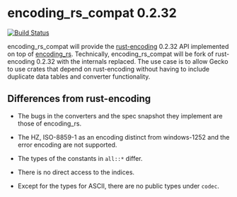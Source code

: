 # encoding_rs_compat 0.2.32

[![Build Status](https://travis-ci.org/hsivonen/encoding_rs_compat.svg?branch=master)](https://travis-ci.org/hsivonen/encoding_rs_compat)

encoding_rs_compat will provide the
[rust-encoding](https://lifthrasiir.github.io/rust-encoding/) 0.2.32 API
implemented on top of [encoding_rs](https://hsivonen.fi/rs/encoding_rs/).
Technically, encoding_rs_compat will be fork of rust-encoding 0.2.32 with the 
internals replaced. The use case is to allow Gecko to use crates that depend
on rust-encoding without having to include duplicate data tables and converter
functionality.

## Differences from rust-encoding

* The bugs in the converters and the spec snapshot they implement are those
  of encoding_rs.

* The HZ, ISO-8859-1 as an encoding distinct from windows-1252 and the error
  encoding are not supported.

* The types of the constants in `all::*` differ.

* There is no direct access to the indices.

* Except for the types for ASCII, there are no public types under `codec`.
